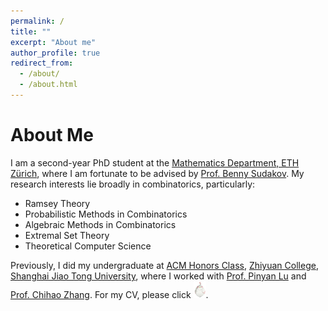 ```yaml
---
permalink: /
title: ""
excerpt: "About me"
author_profile: true
redirect_from: 
  - /about/
  - /about.html
---
```


# About Me

I am a second-year PhD student at the [Mathematics Department, ETH Zürich](https://math.ethz.ch/), where I am fortunate to be advised by [Prof. Benny Sudakov](https://people.math.ethz.ch/~sudakovb/). My research interests lie broadly in combinatorics, particularly: 

- Ramsey Theory
- Probabilistic Methods in Combinatorics
- Algebraic Methods in Combinatorics
- Extremal Set Theory
- Theoretical Computer Science

Previously, I did my undergraduate at [ACM Honors Class](https://acm.sjtu.edu.cn/home), [Zhiyuan College](https://zhiyuan.sjtu.edu.cn/), [Shanghai Jiao Tong University](https://en.sjtu.edu.cn/), where I worked with [Prof. Pinyan Lu](http://pinyanlu.com/) and [Prof. Chihao Zhang](http://chihaozhang.com/). For my CV, please click <a href="../_pages/EnglishCV.pdf"><img src="../images/toli.png"  width="20"></a>.
